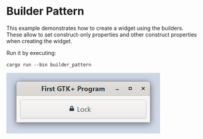 # Builder Pattern

This example demonstrates how to create a widget using the builders.
These allow to set construct-only properties and other construct
properties when creating the widget.

Run it by executing:

```console
cargo run --bin builder_pattern
```

![screenshot](screenshot.png)